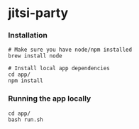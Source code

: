 # jitsi-party

### Installation
```
# Make sure you have node/npm installed
brew install node

# Install local app dependencies
cd app/
npm install
```

### Running the app locally 
```
cd app/
bash run.sh
```
